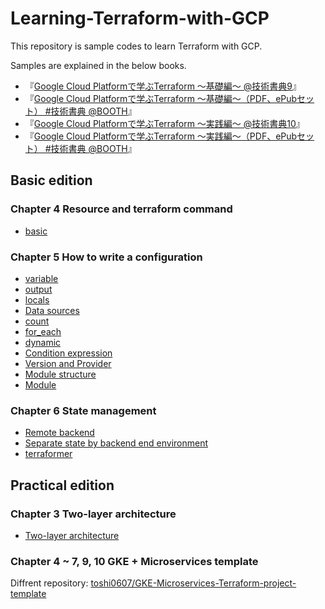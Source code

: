 # Learning-Terraform-with-GCP

This repository is sample codes to learn Terraform with GCP.

Samples are explained in the below books.

* 『[Google Cloud Platformで学ぶTerraform 〜基礎編〜 @技術書典9](https://techbookfest.org/product/6331235183886336)』
* 『[Google Cloud Platformで学ぶTerraform 〜基礎編〜（PDF、ePubセット） #技術書典 @BOOTH](https://toshi0607.booth.pm/items/2354817)』
* 『[Google Cloud Platformで学ぶTerraform 〜実践編〜 @技術書典10](https://techbookfest.org/product/6366164626178048)』
* 『[Google Cloud Platformで学ぶTerraform 〜実践編〜（PDF、ePubセット） #技術書典 @BOOTH](https://toshi0607.booth.pm/items/2629085)』

## Basic edition

### Chapter 4 Resource and terraform command

* [basic](./basic)

### Chapter 5 How to write a configuration

* [variable](./variable)
* [output](./output)
* [locals](./locals)
* [Data sources](./data-sources)
* [count](./count)
* [for_each](./for_each)
* [dynamic](./dynamic)
* [Condition expression](./condition)
* [Version and Provider](./version-and-provider)
* [Module structure](./module-sample)
* [Module](./module-test)

### Chapter 6 State management

* [Remote backend](./remote-backend)
* [Separate state by backend end environment](./state-separation)
* [terraformer](./terraformer-test)

## Practical edition

### Chapter 3 Two-layer architecture

* [Two-layer architecture](./two-layer-architecture)

### Chapter 4 ~ 7, 9, 10 GKE + Microservices template

Diffrent repository: [toshi0607/GKE-Microservices-Terraform-project-template](https://github.com/toshi0607/Learning-Terraform-with-GCP)
